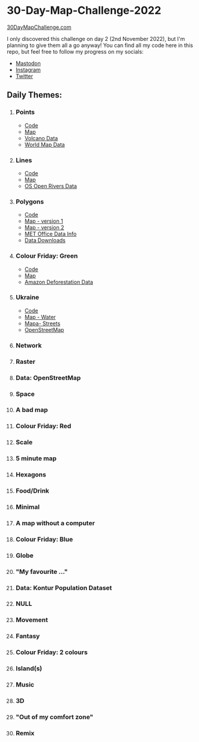 # 30-Day-Map-Challenge-2022

[30DayMapChallenge.com](https://30daymapchallenge.com/)

I only discovered this challenge on day 2 (2nd November 2022), but I'm planning to give them all a go anyway!
You can find all my code here in this repo, but feel free to follow my progress on my socials:
* [Mastodon](https://tech.lgbt/@DataScienceNot2)
* [Instagram](https://www.instagram.com/datasciencenot2/)
* [Twitter](https://twitter.com/datasciencenot2)

## Daily Themes:
1. ### Points
    * [Code](https://github.com/VikkiWalls/30-Day-Map-Challenge-2022/blob/main/Day%201%20-%20Points.ipynb)
    * [Map](https://github.com/VikkiWalls/30-Day-Map-Challenge-2022/blob/main/Volcano%20map.png)
    * [Volcano Data](https://www.kaggle.com/datasets/ramjasmaurya/volcanoes-on-earth-in-2021)
    * [World Map Data](https://www.naturalearthdata.com/downloads/10m-cultural-vectors/)
2. ### Lines
    * [Code](https://github.com/VikkiWalls/30-Day-Map-Challenge-2022/blob/main/Day%202%20-%20Lines.ipynb)
    * [Map](https://github.com/VikkiWalls/30-Day-Map-Challenge-2022/blob/main/River%20map.png)
    * [OS Open Rivers Data](https://osdatahub.os.uk/downloads/open/OpenRivers)
3. ### Polygons
    * [Code](https://github.com/VikkiWalls/30-Day-Map-Challenge-2022/blob/main/Day%203%20-%20Polygons.ipynb)
    * [Map - version 1](https://github.com/VikkiWalls/30-Day-Map-Challenge-2022/blob/main/Wind%20map.png)
    * [Map - version 2](https://github.com/VikkiWalls/30-Day-Map-Challenge-2022/blob/main/Wind%20map2.png)
    * [MET Office Data Info](https://www.metoffice.gov.uk/research/climate/maps-and-data/data/haduk-grid/datasets)
    * [Data Downloads](https://github.com/ukcp-data/ukcp-spatial-files/tree/master/spatial-files)
4. ### Colour Friday: Green
    * [Code](https://github.com/VikkiWalls/30-Day-Map-Challenge-2022/blob/main/Day%204%20-%20Colour%20Friday%20-%20Green.ipynb)
    * [Map](https://github.com/VikkiWalls/30-Day-Map-Challenge-2022/blob/main/Green%20map.png)
    * [Amazon Deforestation Data](https://www.kaggle.com/datasets/mbogernetto/brazilian-amazon-rainforest-degradation)
5. ### Ukraine
    * [Code](https://github.com/VikkiWalls/30-Day-Map-Challenge-2022/blob/main/Day%205%20-%20Ukraine.ipynb)
    * [Map - Water](https://github.com/VikkiWalls/30-Day-Map-Challenge-2022/blob/main/Ukraine%20map.png)
    * [Mapa- Streets](https://github.com/VikkiWalls/30-Day-Map-Challenge-2022/blob/main/Ukraine%20map%20-%20streets.png)
    * [OpenStreetMap](https://www.openstreetmap.org/export#map=13/51.2765/30.2712)
6. ### Network
7. ### Raster
8. ### Data: OpenStreetMap
9. ### Space
10. ### A bad map
11. ### Colour Friday: Red
12. ### Scale
13. ### 5 minute map
14. ### Hexagons
15. ### Food/Drink
16. ### Minimal
17. ### A map without a computer
18. ### Colour Friday: Blue
19. ### Globe
20. ### "My favourite ..."
21. ### Data: Kontur Population Dataset
22. ### NULL
23. ### Movement
24. ### Fantasy
25. ### Colour Friday: 2 colours
26. ### Island(s)
27. ### Music
28. ### 3D
29. ### "Out of my comfort zone"
30. ### Remix
